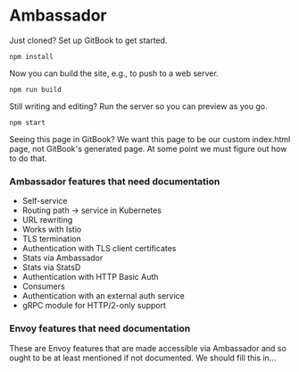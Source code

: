 # Ambassador

Just cloned? Set up GitBook to get started.

    npm install

Now you can build the site, e.g., to push to a web server.

    npm run build

Still writing and editing? Run the server so you can preview as you go.

    npm start

Seeing this page in GitBook? We want this page to be our custom index.html page, not GitBook's generated page. At some point we must figure out how to do that.

### Ambassador features that need documentation

- Self-service
- Routing path -> service in Kubernetes
- URL rewriting
- Works with Istio
- TLS termination
- Authentication with TLS client certificates
- Stats via Ambassador
- Stats via StatsD
- Authentication with HTTP Basic Auth
- Consumers
- Authentication with an external auth service
- gRPC module for HTTP/2-only support

### Envoy features that need documentation

These are Envoy features that are made accessible via Ambassador and so ought to be at least mentioned if not documented. We should fill this in...
